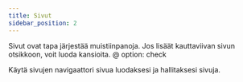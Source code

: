 ```yaml
---
title: Sivut
sidebar_position: 2
---
```


Sivut ovat tapa järjestää muistiinpanoja.
Jos lisäät kauttaviivan sivun otsikkoon, voit luoda kansioita. @ option: check

Käytä sivujen navigaattori sivua luodaksesi ja hallitaksesi sivuja.
